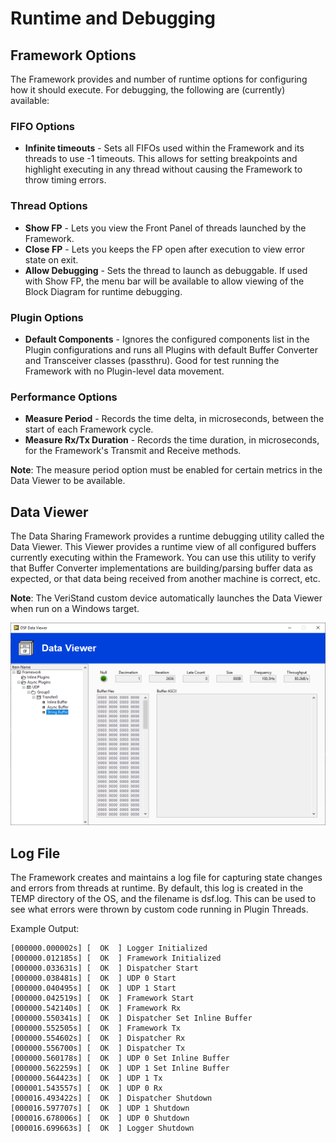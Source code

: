 Runtime and Debugging
=====================

Framework Options
-----------------

The Framework provides and number of runtime options for configuring how it should execute. For debugging, the following are (currently) available:

### FIFO Options

- **Infinite timeouts** - Sets all FIFOs used within the Framework and its threads to use -1 timeouts. This allows for setting breakpoints and highlight executing in any thread without causing the Framework to throw timing errors.

### Thread Options

- **Show FP** - Lets you view the Front Panel of threads launched by the Framework.
- **Close FP** - Lets you keeps the FP open after execution to view error state on exit.
- **Allow Debugging** - Sets the thread to launch as debuggable. If used with Show FP, the menu bar will be available to allow viewing of the Block Diagram for runtime debugging.

### Plugin Options

- **Default Components** - Ignores the configured components list in the Plugin configurations and runs all Plugins with default Buffer Converter and Transceiver classes (passthru). Good for test running the Framework with no Plugin-level data movement.

### Performance Options

- **Measure Period** - Records the time delta, in microseconds, between the start of each Framework cycle.
- **Measure Rx/Tx Duration** - Records the time duration, in microseconds, for the Framework's Transmit and Receive methods.

**Note**: The measure period option must be enabled for certain metrics in the Data Viewer to be available.

Data Viewer
-----------

The Data Sharing Framework provides a runtime debugging utility called the Data Viewer. This Viewer provides a runtime view of all configured buffers currently executing within the Framework. You can use this utility to verify that Buffer Converter implementations are building/parsing buffer data as expected, or that data being received from another machine is correct, etc.

**Note**: The VeriStand custom device automatically launches the Data Viewer when run on a Windows target.

![](support/image020.png)

Log File
--------

The Framework creates and maintains a log file for capturing state changes and errors from threads at runtime. By default, this log is created in the TEMP directory of the OS, and the filename is dsf.log. This can be used to see what errors were thrown by custom code running in Plugin Threads.

Example Output:

```
[000000.000002s] [  OK  ] Logger Initialized
[000000.012185s] [  OK  ] Framework Initialized
[000000.033631s] [  OK  ] Dispatcher Start
[000000.038481s] [  OK  ] UDP 0 Start
[000000.040495s] [  OK  ] UDP 1 Start
[000000.042519s] [  OK  ] Framework Start
[000000.542140s] [  OK  ] Framework Rx
[000000.550341s] [  OK  ] Dispatcher Set Inline Buffer
[000000.552505s] [  OK  ] Framework Tx
[000000.554602s] [  OK  ] Dispatcher Rx
[000000.556700s] [  OK  ] Dispatcher Tx
[000000.560178s] [  OK  ] UDP 0 Set Inline Buffer
[000000.562259s] [  OK  ] UDP 1 Set Inline Buffer
[000000.564423s] [  OK  ] UDP 1 Tx
[000001.543557s] [  OK  ] UDP 0 Rx
[000016.493422s] [  OK  ] Dispatcher Shutdown
[000016.597707s] [  OK  ] UDP 1 Shutdown
[000016.678006s] [  OK  ] UDP 0 Shutdown
[000016.699663s] [  OK  ] Logger Shutdown
```